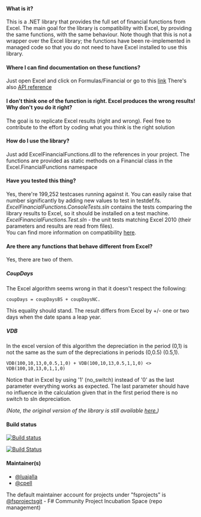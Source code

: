 #### What is it?
This is a .NET library that provides the full set of financial functions from Excel. The main goal for the library is compatibility with Excel, by providing the same functions, with the same behaviour. Note though that this is not a wrapper over the Excel library; the functions have been re-implemented in managed code so that you do not need to have Excel installed to use this library.


#### Where I can find documentation on these functions?
Just open Excel and click on Formulas/Financial or go to this [link](http://office.microsoft.com/client/helppreview.aspx?AssetID=HP100791841033&ns=EXCEL&lcid=1033&CTT=3&Origin=HP100623561033)
There's also [API reference](http://fsprojects.github.io/ExcelFinancialFunctions/reference/index.html)

#### I don't think one of the function is right. Excel produces the wrong results! Why don't you do it right?
The goal is to replicate Excel results (right and wrong).  Feel free to contribute to the effort by coding what you think is the right solution


#### How do I use the library?
Just add ExcelFinancialFunctions.dll to the references in your project. The functions are provided as static methods on a Financial class in the Excel.FinancialFunctions namespace


#### Have you tested this thing?
Yes, there're 199,252 testcases running against it. You can easily raise that number significantly by adding new values to test in testdef.fs.  
_ExcelFinancialFunctions.ConsoleTests.sln_ contains the tests comparing the library results to Excel, so it should be installed on a test machine.  
_ExcelFinancialFunctions.Test.sln_ - the unit tests matching Excel 2010 (their parameters and results are read from files).  
You can find more information on compatibility [here](http://fsprojects.github.io/ExcelFinancialFunctions/compatibility.html).

#### Are there any functions that behave different from Excel?
Yes, there are two of them.

##### CoupDays
The Excel algorithm seems wrong in that it doesn't respect the following:

    coupDays = coupDaysBS + coupDaysNC.

This equality should stand. The result differs from Excel by +/- one or two days when the date spans a leap year.


##### VDB
In the excel version of this algorithm the depreciation in the period (0,1) is not the same as 
the sum of the depreciations in periods (0,0.5) (0.5,1).
    
    VDB(100,10,13,0,0.5,1,0) + VDB(100,10,13,0.5,1,1,0) <> VDB(100,10,13,0,1,1,0)

Notice that in Excel by using '1' (no_switch) instead of '0' as the last parameter everything works as expected.  The last parameter should have no influence in the calculation given that in the first period there is no switch to sln depreciation.


_(Note, the original version of the library is still available [here.](http://code.msdn.microsoft.com/office/Excel-Financial-functions-6afc7d42))_

#### Build status

[![Build status](https://ci.appveyor.com/api/projects/status/6o24brtng2xtfm3b/branch/master?svg=true)](https://ci.appveyor.com/project/luajalla/excelfinancialfunctions/branch/master)

[![Build Status](https://travis-ci.org/fsprojects/ExcelFinancialFunctions.svg?branch=master)](https://travis-ci.org/fsprojects/ExcelFinancialFunctions) 

#### Maintainer(s)

- [@luajalla](https://github.com/luajalla)
- [@cpell](https://github.com/cpell)

The default maintainer account for projects under "fsprojects" is [@fsprojectsgit](https://github.com/fsprojectsgit) - F# Community Project Incubation Space (repo management)
